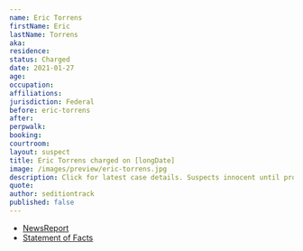 ```yaml
---
name: Eric Torrens
firstName: Eric
lastName: Torrens
aka:
residence:
status: Charged
date: 2021-01-27
age:
occupation:
affiliations:
jurisdiction: Federal
before: eric-torrens
after:
perpwalk:
booking:
courtroom:
layout: suspect
title: Eric Torrens charged on [longDate]
image: /images/preview/eric-torrens.jpg
description: Click for latest case details. Suspects innocent until proven guilty.
quote:
author: seditiontrack
published: false
---
```


- [NewsReport]()
- [Statement of Facts](https://extremism.gwu.edu/sites/g/files/zaxdzs2191/f/Eric%20Chase%20Torrens%20Statement%20of%20Facts.pdf)
